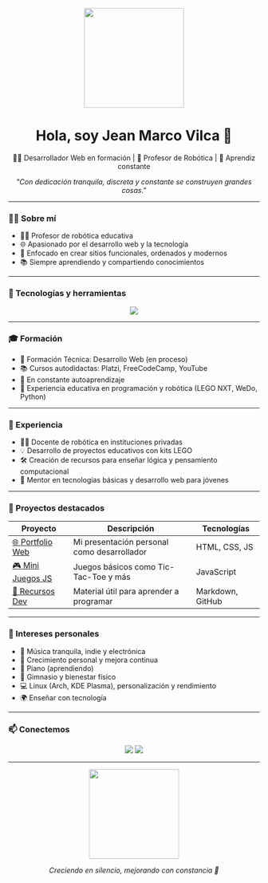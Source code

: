 <!-- Encabezado visual con animación -->
<p align="center">
  <img src="https://media.giphy.com/media/Ll22OhMLAlVDb8UQWe/giphy.gif" width="200px" />
</p>

<h1 align="center">Hola, soy Jean Marco Vilca 👋</h1>

<p align="center">
  🧑‍💻 Desarrollador Web en formación | 🤖 Profesor de Robótica | 🌱 Aprendiz constante
</p>

<p align="center"><em>"Con dedicación tranquila, discreta y constante se construyen grandes cosas."</em></p>

---

### 🧑‍🎓 Sobre mí

- 👨‍🏫 Profesor de robótica educativa 
- 🌐 Apasionado por el desarrollo web y la tecnología  
- 🎯 Enfocado en crear sitios funcionales, ordenados y modernos  
- 📚 Siempre aprendiendo y compartiendo conocimientos

---

### 🧰 Tecnologías y herramientas

<div align="center">
  <img src="https://skillicons.dev/icons?i=html,css,js,bootstrap,vscode,github" />
</div>

---

### 🎓 Formación

- 📘 Formación Técnica: Desarrollo Web (en proceso)  
- 📚 Cursos autodidactas: Platzi, FreeCodeCamp, YouTube  
- 🧠 En constante autoaprendizaje  
- 🏫 Experiencia educativa en programación y robótica (LEGO NXT, WeDo, Python)

---

### 💼 Experiencia

- 👨‍🏫 Docente de robótica en instituciones privadas 
- 💡 Desarrollo de proyectos educativos con kits LEGO  
- 🛠️ Creación de recursos para enseñar lógica y pensamiento computacional  
- 🌱 Mentor en tecnologías básicas y desarrollo web para jóvenes

---

### 📌 Proyectos destacados

| Proyecto | Descripción | Tecnologías |
|---------|-------------|-------------|
| [🌐 Portfolio Web](https://github.com/JeanMarcoVilca/portfolio) | Mi presentación personal como desarrollador | HTML, CSS, JS |
| [🎮 Mini Juegos JS](https://github.com/JeanMarcoVilca/mini-juegos-js) | Juegos básicos como Tic-Tac-Toe y más | JavaScript |
| [📘 Recursos Dev](https://github.com/JeanMarcoVilca/recursos-programacion) | Material útil para aprender a programar | Markdown, GitHub |

---

### 🎯 Intereses personales

- 🎵 Música tranquila, indie y electrónica  
- 🧠 Crecimiento personal y mejora continua  
- 🎹 Piano (aprendiendo)  
- 💪 Gimnasio y bienestar físico  
- 💻 Linux (Arch, KDE Plasma), personalización y rendimiento  
- 🌍 Enseñar con tecnología

---

### 📫 Conectemos

<p align="center">
  <a href="mailto:jeanmarco.dev@gmail.com"><img src="https://img.shields.io/badge/Email-black?style=for-the-badge&logo=gmail&logoColor=white"></a>
  <a href="https://linkedin.com/in/jeanmarcovilca"><img src="https://img.shields.io/badge/LinkedIn-grey?style=for-the-badge&logo=linkedin&logoColor=white"></a>
</p>

---

<p align="center">
  <img src="https://media.giphy.com/media/3ov9jExd1Q3x3V2xYY/giphy.gif" width="180px">
</p>

<p align="center"><em>Creciendo en silencio, mejorando con constancia 🚀</em></p>
